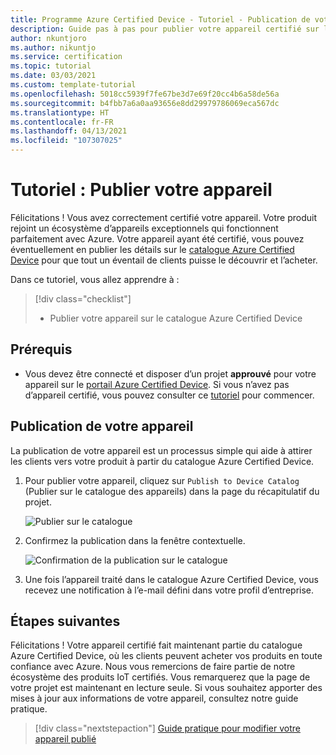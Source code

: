 ```yaml
---
title: Programme Azure Certified Device - Tutoriel - Publication de votre appareil
description: Guide pas à pas pour publier votre appareil certifié sur le catalogue Azure Certified Device
author: nkuntjoro
ms.author: nikuntjo
ms.service: certification
ms.topic: tutorial
ms.date: 03/03/2021
ms.custom: template-tutorial
ms.openlocfilehash: 5018cc5939f7fe67be3d7e69f20cc4b6a58de56a
ms.sourcegitcommit: b4fbb7a6a0aa93656e8dd29979786069eca567dc
ms.translationtype: HT
ms.contentlocale: fr-FR
ms.lasthandoff: 04/13/2021
ms.locfileid: "107307025"
---
```

# <a name="tutorial-publish-your-device"></a>Tutoriel : Publier votre appareil

Félicitations ! Vous avez correctement certifié votre appareil. Votre produit rejoint un écosystème d’appareils exceptionnels qui fonctionnent parfaitement avec Azure. Votre appareil ayant été certifié, vous pouvez éventuellement en publier les détails sur le [catalogue Azure Certified Device](https://devicecatalog.azure.com) pour que tout un éventail de clients puisse le découvrir et l’acheter.

Dans ce tutoriel, vous allez apprendre à :

> [!div class="checklist"]
> * Publier votre appareil sur le catalogue Azure Certified Device

## <a name="prerequisites"></a>Prérequis

- Vous devez être connecté et disposer d’un projet **approuvé** pour votre appareil sur le [portail Azure Certified Device](https://certify.azure.com). Si vous n’avez pas d’appareil certifié, vous pouvez consulter ce [tutoriel](tutorial-01-creating-your-project.md) pour commencer.

## <a name="publishing-your-device"></a>Publication de votre appareil

La publication de votre appareil est un processus simple qui aide à attirer les clients vers votre produit à partir du catalogue Azure Certified Device.

1. Pour publier votre appareil, cliquez sur `Publish to Device Catalog` (Publier sur le catalogue des appareils) dans la page du récapitulatif du projet.

    ![Publier sur le catalogue](./media/images/publish-to-catalog.png)

1. Confirmez la publication dans la fenêtre contextuelle.

    ![Confirmation de la publication sur le catalogue](./media/images/publish-to-catalog-confirm.png)

1. Une fois l’appareil traité dans le catalogue Azure Certified Device, vous recevez une notification à l’e-mail défini dans votre profil d’entreprise.

## <a name="next-steps"></a>Étapes suivantes

Félicitations ! Votre appareil certifié fait maintenant partie du catalogue Azure Certified Device, où les clients peuvent acheter vos produits en toute confiance avec Azure. Nous vous remercions de faire partie de notre écosystème des produits IoT certifiés. Vous remarquerez que la page de votre projet est maintenant en lecture seule. Si vous souhaitez apporter des mises à jour aux informations de votre appareil, consultez notre guide pratique.
> [!div class="nextstepaction"]
> [Guide pratique pour modifier votre appareil publié](how-to-edit-published-device.md)

